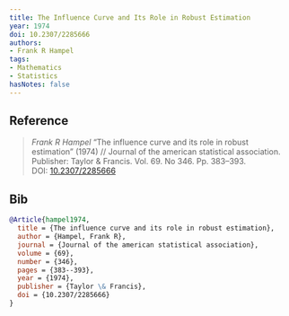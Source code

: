 ```yaml
---
title: The Influence Curve and Its Role in Robust Estimation
year: 1974
doi: 10.2307/2285666
authors:
- Frank R Hampel
tags:
- Mathematics
- Statistics
hasNotes: false
---
```


## Reference

> <i>Frank R Hampel</i> “The influence curve and its role in robust estimation” (1974) // Journal of the american statistical association. Publisher: Taylor \& Francis. Vol.&nbsp;69. No&nbsp;346. Pp.&nbsp;383–393. DOI:&nbsp;<a href='https://doi.org/10.2307/2285666'>10.2307/2285666</a>

## Bib

```bib
@Article{hampel1974,
  title = {The influence curve and its role in robust estimation},
  author = {Hampel, Frank R},
  journal = {Journal of the american statistical association},
  volume = {69},
  number = {346},
  pages = {383--393},
  year = {1974},
  publisher = {Taylor \& Francis},
  doi = {10.2307/2285666}
}
```
